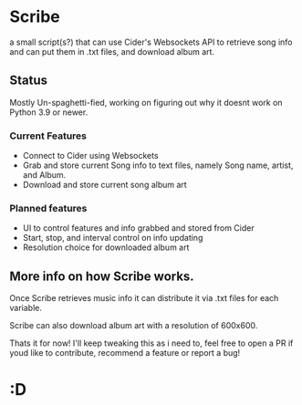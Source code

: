 # Scribe
a small script(s?) that can use Cider's Websockets API to retrieve song info and can put them in .txt files, and download album art.

## Status
Mostly Un-spaghetti-fied, working on figuring out why it doesnt work on Python 3.9 or newer.

### Current Features
* Connect to Cider using Websockets
* Grab and store current Song info to text files, namely Song name, artist, and Album.
* Download and store current song album art

### Planned features
* UI to control features and info grabbed and stored from Cider
* Start, stop, and interval control on info updating
* Resolution choice for downloaded album art

## More info on how Scribe works.
Once Scribe retrieves music info it can distribute it via .txt files for each variable.

Scribe can also download album art with a resolution of 600x600.

Thats it for now! I'll keep tweaking this as i need to, feel free to open a PR if youd like to contribute, recommend a feature or report a bug!
# :D
